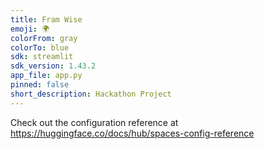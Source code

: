 ```yaml
---
title: Fram Wise
emoji: 🌍
colorFrom: gray
colorTo: blue
sdk: streamlit
sdk_version: 1.43.2
app_file: app.py
pinned: false
short_description: Hackathon Project
---
```


Check out the configuration reference at https://huggingface.co/docs/hub/spaces-config-reference
